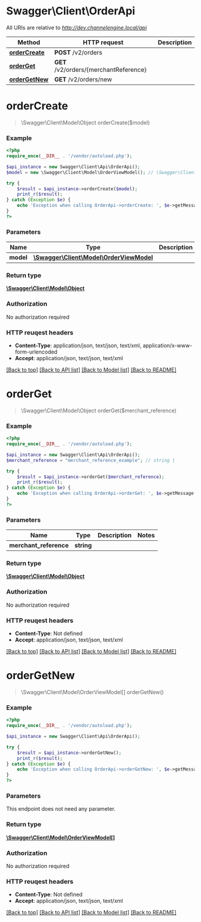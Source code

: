 # Swagger\Client\OrderApi

All URIs are relative to *http://dev.channelengine.local/api*

Method | HTTP request | Description
------------- | ------------- | -------------
[**orderCreate**](OrderApi.md#orderCreate) | **POST** /v2/orders | 
[**orderGet**](OrderApi.md#orderGet) | **GET** /v2/orders/{merchantReference} | 
[**orderGetNew**](OrderApi.md#orderGetNew) | **GET** /v2/orders/new | 


# **orderCreate**
> \Swagger\Client\Model\Object orderCreate($model)



### Example 
```php
<?php
require_once(__DIR__ . '/vendor/autoload.php');

$api_instance = new Swagger\Client\Api\OrderApi();
$model = new \Swagger\Client\Model\OrderViewModel(); // \Swagger\Client\Model\OrderViewModel | 

try { 
    $result = $api_instance->orderCreate($model);
    print_r($result);
} catch (Exception $e) {
    echo 'Exception when calling OrderApi->orderCreate: ', $e->getMessage(), "\n";
}
?>
```

### Parameters

Name | Type | Description  | Notes
------------- | ------------- | ------------- | -------------
 **model** | [**\Swagger\Client\Model\OrderViewModel**](\Swagger\Client\Model\OrderViewModel.md)|  | 

### Return type

[**\Swagger\Client\Model\Object**](Object.md)

### Authorization

No authorization required

### HTTP reuqest headers

 - **Content-Type**: application/json, text/json, text/xml, application/x-www-form-urlencoded
 - **Accept**: application/json, text/json, text/xml

[[Back to top]](#) [[Back to API list]](../README.md#documentation-for-api-endpoints) [[Back to Model list]](../README.md#documentation-for-models) [[Back to README]](../README.md)

# **orderGet**
> \Swagger\Client\Model\Object orderGet($merchant_reference)



### Example 
```php
<?php
require_once(__DIR__ . '/vendor/autoload.php');

$api_instance = new Swagger\Client\Api\OrderApi();
$merchant_reference = "merchant_reference_example"; // string | 

try { 
    $result = $api_instance->orderGet($merchant_reference);
    print_r($result);
} catch (Exception $e) {
    echo 'Exception when calling OrderApi->orderGet: ', $e->getMessage(), "\n";
}
?>
```

### Parameters

Name | Type | Description  | Notes
------------- | ------------- | ------------- | -------------
 **merchant_reference** | **string**|  | 

### Return type

[**\Swagger\Client\Model\Object**](Object.md)

### Authorization

No authorization required

### HTTP reuqest headers

 - **Content-Type**: Not defined
 - **Accept**: application/json, text/json, text/xml

[[Back to top]](#) [[Back to API list]](../README.md#documentation-for-api-endpoints) [[Back to Model list]](../README.md#documentation-for-models) [[Back to README]](../README.md)

# **orderGetNew**
> \Swagger\Client\Model\OrderViewModel[] orderGetNew()



### Example 
```php
<?php
require_once(__DIR__ . '/vendor/autoload.php');

$api_instance = new Swagger\Client\Api\OrderApi();

try { 
    $result = $api_instance->orderGetNew();
    print_r($result);
} catch (Exception $e) {
    echo 'Exception when calling OrderApi->orderGetNew: ', $e->getMessage(), "\n";
}
?>
```

### Parameters
This endpoint does not need any parameter.

### Return type

[**\Swagger\Client\Model\OrderViewModel[]**](OrderViewModel.md)

### Authorization

No authorization required

### HTTP reuqest headers

 - **Content-Type**: Not defined
 - **Accept**: application/json, text/json, text/xml

[[Back to top]](#) [[Back to API list]](../README.md#documentation-for-api-endpoints) [[Back to Model list]](../README.md#documentation-for-models) [[Back to README]](../README.md)

